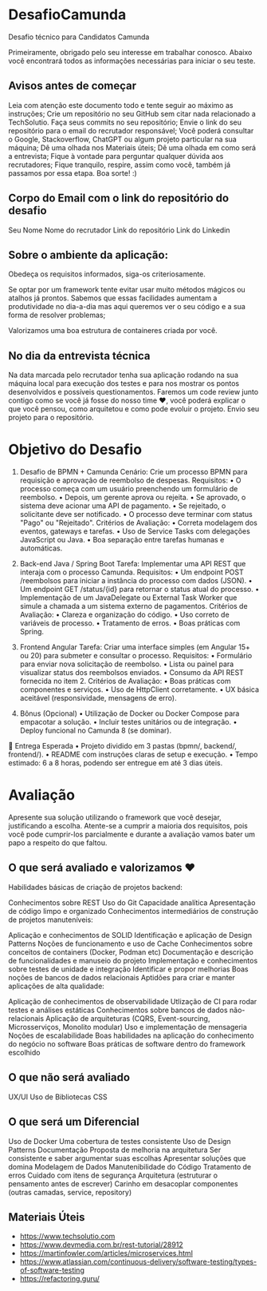 # DesafioCamunda

Desafio técnico para Candidatos Camunda

Primeiramente, obrigado pelo seu interesse em trabalhar conosco. Abaixo você encontrará todos as informações necessárias para iniciar o seu teste.

## Avisos antes de começar

Leia com atenção este documento todo e tente seguir ao máximo as instruções;
Crie um repositório no seu GitHub sem citar nada relacionado a TechSolutio.
Faça seus commits no seu repositório;
Envie o link do seu repositório para o email do recrutador responsável;
Você poderá consultar o Google, Stackoverflow, ChatGPT ou algum projeto particular na sua máquina;
Dê uma olhada nos Materiais úteis;
Dê uma olhada em como será a entrevista;
Fique à vontade para perguntar qualquer dúvida aos recrutadores;
Fique tranquilo, respire, assim como você, também já passamos por essa etapa. Boa sorte! :)

## Corpo do Email com o link do repositório do desafio
Seu Nome
Nome do recrutador
Link do repositório
Link do Linkedin

## Sobre o ambiente da aplicação:
Obedeça os requisitos informados, siga-os criteriosamente.

Se optar por um framework tente evitar usar muito métodos mágicos ou atalhos já prontos. Sabemos que essas facilidades aumentam a produtividade no dia-a-dia mas aqui queremos ver o seu código e a sua forma de resolver problemas;

Valorizamos uma boa estrutura de containeres criada por você.

## No dia da entrevista técnica
Na data marcada pelo recrutador tenha sua aplicação rodando na sua máquina local para execução dos testes e para nos mostrar os pontos desenvolvidos e possíveis questionamentos. Faremos um code review junto contigo como se você já fosse do nosso time ❤️, você poderá explicar o que você pensou, como arquitetou e como pode evoluir o projeto. Envio seu projeto para o repositório.


# Objetivo do Desafio
1. Desafio de BPMN + Camunda
Cenário: Crie um processo BPMN para requisição e aprovação de reembolso de despesas.
Requisitos:
•	O processo começa com um usuário preenchendo um formulário de reembolso.
•	Depois, um gerente aprova ou rejeita.
•	Se aprovado, o sistema deve acionar uma API de pagamento.
•	Se rejeitado, o solicitante deve ser notificado.
•	O processo deve terminar com status "Pago" ou "Rejeitado".
Critérios de Avaliação:
•	Correta modelagem dos eventos, gateways e tarefas.
•	Uso de Service Tasks com delegações JavaScript ou Java.
•	Boa separação entre tarefas humanas e automáticas.

2. Back-end Java / Spring Boot
Tarefa: Implementar uma API REST que interaja com o processo Camunda.
Requisitos:
•	Um endpoint POST /reembolsos para iniciar a instância do processo com dados (JSON).
•	Um endpoint GET /status/{id} para retornar o status atual do processo.
•	Implementação de um JavaDelegate ou External Task Worker que simule a chamada a um sistema externo de pagamentos.
Critérios de Avaliação:
•	Clareza e organização do código.
•	Uso correto de variáveis de processo.
•	Tratamento de erros.
•	Boas práticas com Spring.

4. Frontend Angular
Tarefa: Criar uma interface simples (em Angular 15+ ou 20) para submeter e consultar o processo.
Requisitos:
•	Formulário para enviar nova solicitação de reembolso.
•	Lista ou painel para visualizar status dos reembolsos enviados.
•	Consumo da API REST fornecida no item 2.
Critérios de Avaliação:
•	Boas práticas com componentes e serviços.
•	Uso de HttpClient corretamente.
•	UX básica aceitável (responsividade, mensagens de erro).

6. Bônus (Opcional)
•	Utilização de Docker ou Docker Compose para empacotar a solução.
•	Incluir testes unitários ou de integração.
•	Deploy funcional no Camunda 8 (se dominar).

🎯 Entrega Esperada
•	Projeto dividido em 3 pastas (bpmn/, backend/, frontend/).
•	README com instruções claras de setup e execução.
•	Tempo estimado: 6 a 8 horas, podendo ser entregue em até 3 dias úteis.

# Avaliação
Apresente sua solução utilizando o framework que você desejar, justificando a escolha. Atente-se a cumprir a maioria dos requisitos, pois você pode cumprir-los parcialmente e durante a avaliação vamos bater um papo a respeito do que faltou.

## O que será avaliado e valorizamos ❤️
Habilidades básicas de criação de projetos backend:

Conhecimentos sobre REST
Uso do Git
Capacidade analítica
Apresentação de código limpo e organizado
Conhecimentos intermediários de construção de projetos manuteníveis:

Aplicação e conhecimentos de SOLID
Identificação e aplicação de Design Patterns
Noções de funcionamento e uso de Cache
Conhecimentos sobre conceitos de containers (Docker, Podman etc)
Documentação e descrição de funcionalidades e manuseio do projeto
Implementação e conhecimentos sobre testes de unidade e integração
Identificar e propor melhorias
Boas noções de bancos de dados relacionais
Aptidões para criar e manter aplicações de alta qualidade:

Aplicação de conhecimentos de observabilidade
Utlização de CI para rodar testes e análises estáticas
Conhecimentos sobre bancos de dados não-relacionais
Aplicação de arquiteturas (CQRS, Event-sourcing, Microsserviços, Monolito modular)
Uso e implementação de mensageria
Noções de escalabilidade
Boas habilidades na aplicação do conhecimento do negócio no software
Boas práticas de software dentro do framework escolhido

## O que não será avaliado
UX/UI
Uso de Bibliotecas CSS

## O que será um Diferencial
Uso de Docker
Uma cobertura de testes consistente
Uso de Design Patterns
Documentação
Proposta de melhoria na arquitetura
Ser consistente e saber argumentar suas escolhas
Apresentar soluções que domina
Modelagem de Dados
Manutenibilidade do Código
Tratamento de erros
Cuidado com itens de segurança
Arquitetura (estruturar o pensamento antes de escrever)
Carinho em desacoplar componentes (outras camadas, service, repository)

## Materiais Úteis
- https://www.techsolutio.com
- https://www.devmedia.com.br/rest-tutorial/28912
- https://martinfowler.com/articles/microservices.html
- https://www.atlassian.com/continuous-delivery/software-testing/types-of-software-testing
- https://refactoring.guru/
